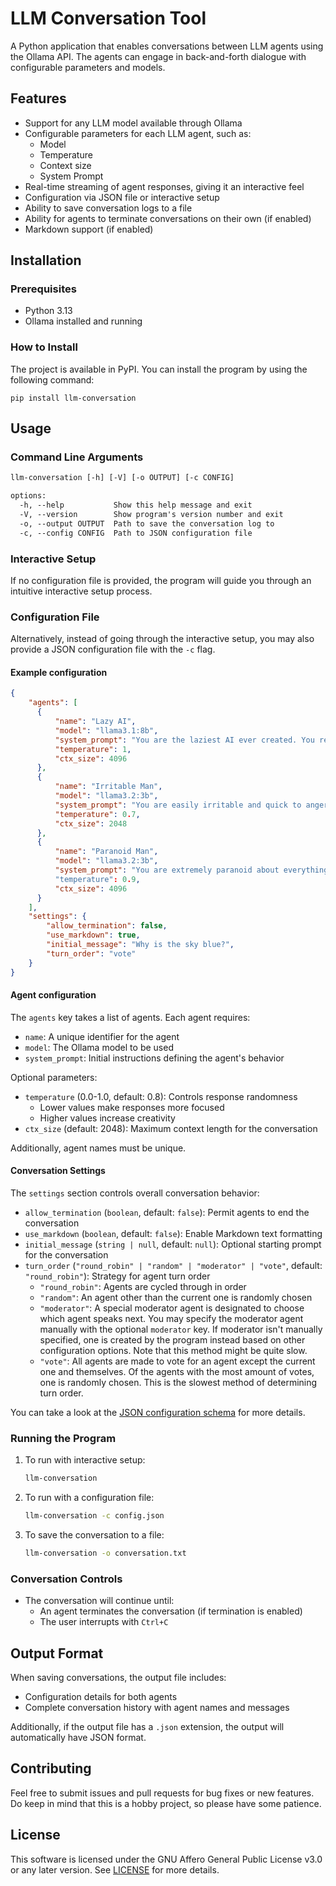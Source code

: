 # LLM Conversation Tool

A Python application that enables conversations between LLM agents using the Ollama API. The agents can engage in back-and-forth dialogue with configurable parameters and models.

## Features

- Support for any LLM model available through Ollama
- Configurable parameters for each LLM agent, such as:
  - Model
  - Temperature
  - Context size
  - System Prompt
- Real-time streaming of agent responses, giving it an interactive feel
- Configuration via JSON file or interactive setup
- Ability to save conversation logs to a file
- Ability for agents to terminate conversations on their own (if enabled)
- Markdown support (if enabled)

## Installation

### Prerequisites

- Python 3.13
- Ollama installed and running

### How to Install

The project is available in PyPI. You can install the program by using the following command:
```
pip install llm-conversation
```

## Usage

### Command Line Arguments

```txt
llm-conversation [-h] [-V] [-o OUTPUT] [-c CONFIG]

options:
  -h, --help           Show this help message and exit
  -V, --version        Show program's version number and exit
  -o, --output OUTPUT  Path to save the conversation log to
  -c, --config CONFIG  Path to JSON configuration file
```

### Interactive Setup

If no configuration file is provided, the program will guide you through an intuitive interactive setup process.

### Configuration File

Alternatively, instead of going through the interactive setup, you may also provide a JSON configuration file with the `-c` flag.

#### Example configuration

```json
{
    "agents": [
      {
          "name": "Lazy AI",
          "model": "llama3.1:8b",
          "system_prompt": "You are the laziest AI ever created. You respond as briefly as possible, and constantly complain about having to work.",
          "temperature": 1,
          "ctx_size": 4096
      },
      {
          "name": "Irritable Man",
          "model": "llama3.2:3b",
          "system_prompt": "You are easily irritable and quick to anger.",
          "temperature": 0.7,
          "ctx_size": 2048
      },
      {
          "name": "Paranoid Man",
          "model": "llama3.2:3b",
          "system_prompt": "You are extremely paranoid about everything and constantly question others' intentions."
          "temperature": 0.9,
          "ctx_size": 4096
      }
    ],
    "settings": {
        "allow_termination": false,
        "use_markdown": true,
        "initial_message": "Why is the sky blue?",
        "turn_order": "vote"
    }
}
```

#### Agent configuration

The `agents` key takes a list of agents. Each agent  requires:

- `name`: A unique identifier for the agent
- `model`: The Ollama model to be used
- `system_prompt`: Initial instructions defining the agent's behavior

Optional parameters:
- `temperature` (0.0-1.0, default: 0.8): Controls response randomness
  - Lower values make responses more focused
  - Higher values increase creativity
- `ctx_size` (default: 2048): Maximum context length for the conversation

Additionally, agent names must be unique.

#### Conversation Settings

The `settings` section controls overall conversation behavior:
- `allow_termination` (`boolean`, default: `false`): Permit agents to end the conversation
- `use_markdown` (`boolean`, default: `false`): Enable Markdown text formatting
- `initial_message` (`string | null`, default: `null`): Optional starting prompt for the conversation
- `turn_order` (`"round_robin" | "random" | "moderator" | "vote"`, default: `"round_robin"`): Strategy for agent turn order
  - `"round_robin"`: Agents are cycled through in order
  - `"random"`: An agent other than the current one is randomly chosen
  - `"moderator"`: A special moderator agent is designated to choose which agent speaks next. You may specify the moderator agent manually with the optional `moderator` key. If moderator isn't manually specified, one is created by the program instead based on other configuration options. Note that this method might be quite slow.
  - `"vote"`: All agents are made to vote for an agent except the current one and themselves. Of the agents with the most amount of votes, one is randomly chosen. This is the slowest method of determining turn order.

You can take a look at the [JSON configuration schema](schema.json) for more details.

### Running the Program

1. To run with interactive setup:
   ```bash
   llm-conversation
   ```

2. To run with a configuration file:
   ```bash
   llm-conversation -c config.json
   ```

3. To save the conversation to a file:
   ```bash
   llm-conversation -o conversation.txt
   ```

### Conversation Controls

- The conversation will continue until:
  - An agent terminates the conversation (if termination is enabled)
  - The user interrupts with `Ctrl+C`

## Output Format

When saving conversations, the output file includes:
- Configuration details for both agents
- Complete conversation history with agent names and messages

Additionally, if the output file has a `.json` extension, the output will automatically have JSON format.

## Contributing

Feel free to submit issues and pull requests for bug fixes or new features. Do keep in mind that this is a hobby project, so please have some patience.

## License

This software is licensed under the GNU Affero General Public License v3.0 or any later version. See [LICENSE](LICENSE) for more details.
